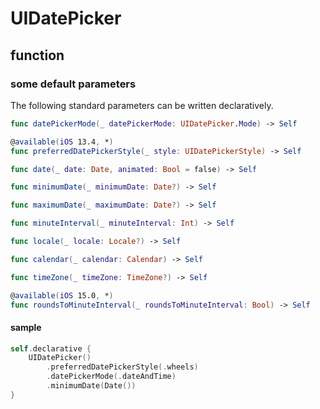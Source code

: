 # UIDatePicker

## function

### some default parameters

The following standard parameters can be written declaratively.

```swift
func datePickerMode(_ datePickerMode: UIDatePicker.Mode) -> Self

@available(iOS 13.4, *)
func preferredDatePickerStyle(_ style: UIDatePickerStyle) -> Self

func date(_ date: Date, animated: Bool = false) -> Self

func minimumDate(_ minimumDate: Date?) -> Self

func maximumDate(_ maximumDate: Date?) -> Self

func minuteInterval(_ minuteInterval: Int) -> Self

func locale(_ locale: Locale?) -> Self

func calendar(_ calendar: Calendar) -> Self

func timeZone(_ timeZone: TimeZone?) -> Self

@available(iOS 15.0, *)
func roundsToMinuteInterval(_ roundsToMinuteInterval: Bool) -> Self
```

#### sample

```swift
self.declarative {
    UIDatePicker()
        .preferredDatePickerStyle(.wheels)
        .datePickerMode(.dateAndTime)
        .minimumDate(Date())
}
```